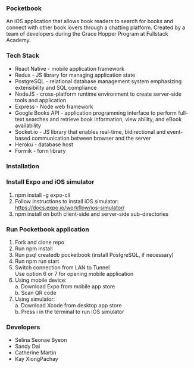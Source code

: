### Pocketbook
An iOS application that allows book readers to search for books and connect with other book lovers through a chatting platform. Created by a team of developers during the Grace Hopper Program at Fullstack Academy.

### Tech Stack
- React Native - mobile application framework
- Redux - JS library for managing application state
- PostgreSQL - relational database management system emphasizing extensibility and SQL compliance
- NodeJS - cross-platform runtime environment to create server-side tools and application
- Express - Node web framework
- Google Books API - application programming interface to perform full-text searches and retrieve book information, view ability, and eBook availability
- Socket.io - JS library that enables real-time, bidirectional and event-based communication between browser and the server
- Heroku - database host
- Formik - form library

### Installation
### Install Expo and iOS simulator
1. npm install -g expo-cli
2. Follow instructions to install iOS simulator: https://docs.expo.io/workflow/ios-simulator/
3. npm install on both client-side and server-side sub-directories
###  Run Pocketbook application
1. Fork and clone repo
2. Run npm install
3. Run psql createdb pocketbook (install PostgreSQL, if necessary)
4. Run npm run start
5. Switch connection from LAN to Tunnel </br>
Use option 6 or 7 for opening mobile application
6. Using mobile device: </br>
a. Download Expo from mobile app store </br>
b. Scan QR code </br>
7. Using simulator: </br>
a. Download Xcode from desktop app store </br>
b. Press i in the terminal to run iOS simulator </br>

### Developers
- Selina Seonae Byeon
- Sandy Dai
- Catherine Martin
- Kay XiongPachay
